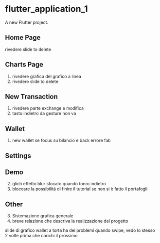 # flutter_application_1

A new Flutter project.

## Home Page
rivedere slide to delete 
## Charts Page
1. ⁠⁠rivedere grafica del grafico a linea
2. rivedere slide to delete 
## New Transaction
1. rivedere parte exchange e modifica
2. tasto indietro da gesture non va 


## Wallet
1. new wallet se focus su bilancio e back errore fab 
## Settings

## Demo
2. glich effetto blur sfocato quando tonro indietro 
3. bloccare la possibilità di finire il tutorial se non si è fatto il portafogli



## Other
3. Sistemazione grafica generale
4. ⁠breve relazione che descriva la realizzazione del progetto



slide di grafico wallet a torta ha dei problemi quando swipe, vedo lo stesso 2 volte prima che carichi il prossimo